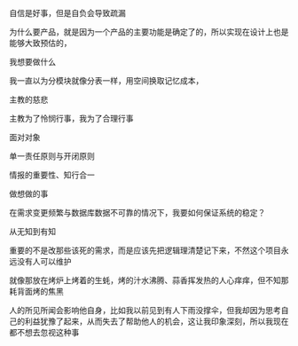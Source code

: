 自信是好事，但是自负会导致疏漏

为什么要产品，就是因为一个产品的主要功能是确定了的，所以实现在设计上也是能够大致预估的，

我想要做什么

我一直以为分模块就像分表一样，用空间换取记忆成本，

主教的慈悲

主教为了怜悯行事，我为了合理行事

面对对象

单一责任原则与开闭原则

情报的重要性、知行合一

做想做的事

在需求变更频繁与数据库数据不可靠的情况下，我要如何保证系统的稳定？

从无知到有知

重要的不是改那些该死的需求，而是应该先把逻辑理清楚记下来，不然这个项目永远没有人可以维护

就像那放在烤炉上烤着的生蚝，烤的汁水沸腾、蒜香挥发热的人心痒痒，但不知那耗背面烤的焦黑

人的所见所闻会影响他自身，比如我以前见到有人下雨没撑伞，但我却因为思考自己的利益犹豫了起来，从而失去了帮助他人的机会，这让我印象深刻，所以我现在都不想去忽视这种事